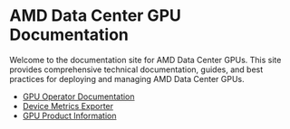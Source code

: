 # AMD Data Center GPU Documentation

Welcome to the documentation site for AMD Data Center GPUs. This site provides comprehensive technical documentation, guides, and best practices for deploying and managing AMD Data Center GPUs.

- [GPU Operator Documentation](https://dcgpu.docs.amd.com/projects/gpu-operator/en/latest/)
- [Device Metrics Exporter](https://dcgpu.docs.amd.com/projects/device-metrics-exporter/en/latest/)
- [GPU Product Information](https://www.amd.com/en/graphics/server-gpu-solutions)
